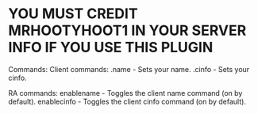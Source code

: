# YOU MUST CREDIT MRHOOTYHOOT1 IN YOUR SERVER INFO IF YOU USE THIS PLUGIN
Commands:
Client commands:
.name - Sets your name.
.cinfo - Sets your cinfo.

RA commands:
enablename - Toggles the client name command (on by default).
enablecinfo - Toggles the client cinfo command (on by default).
